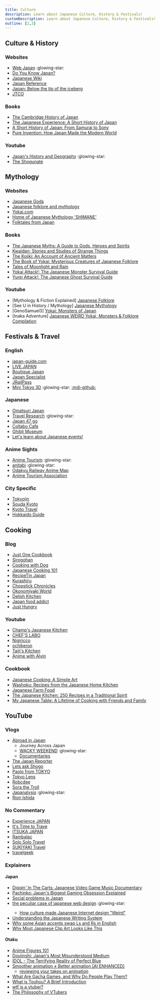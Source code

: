 ```yaml
---
title: Culture
description: Learn about Japanese Culture, History & Festivals!
customDescription: Learn about Japanese Culture, History & Festivals!
outline: [2,3]
---
```


<GradientCard title="日本について" tag="About Japan" description=" Learn about Japanese Culture, History & Festivals!" theme="turquoise"/>


## Culture & History

### Websites
- [Web Japan](https://web-japan.org/) :glowing-star: <Badge type="info" text="Old" link="https://web-japan.org/atlas/index.html" /> 
- [Do You Know Japan?](https://doyouknowjapan.com/)
- [Japanese Wiki](https://www.japanesewiki.com/)
- [Japan Reference](https://jref.com/)
- [Japan: Below the tip of the iceberg](https://prezi.com/9_lvn6v3fzgt/japan-below-the-tip-of-the-iceberg/) <Badge type="tip" text="Gaijin" link="https://old.reddit.com/r/IcebergCharts/comments/n4edop/gaijin_foreigners_in_japan_iceberg/" />
- [JTCO](https://www.jtco.or.jp/en/)

### Books
- [The Cambridge History of Japan](https://www.cambridge.org/core/series/cambridge-history-of-japan/18F050C94D8B0E2BFAAF5CCAE19E87FE)
- [The Japanese Experience: A Short History of Japan](https://www.amazon.com/Japanese-Experience-Short-History-Civilisation/dp/0520225600)
- [A Short History of Japan: From Samurai to Sony](https://www.amazon.com/Short-History-Japan-Samurai-Sony/dp/1865085162)
- [Pure Invention: How Japan Made the Modern World](https://www.amazon.com/gp/product/1984826719)

### Youtube
- [Japan's History and Geography](https://www.youtube.com/playlist?list=PLZZ0o0vuqmrOKvwEDnlb_ogILpBlo3RoW) :glowing-star:
- [The Shogunate](https://www.youtube.com/@TheShogunate/)



## Mythology

### Websites
- [Japanese Gods](https://mythopedia.com/topics/japanese-gods)
- [Japanese folklore and mythology](https://www.newworldencyclopedia.org/entry/Japanese_folklore_and_mythology)
- [Yokai.com](https://yokai.com/)
- [Home of Japanese Mythology 'SHIMANE'](https://www.kankou-shimane.com/en/japanesemythology/)
- [Folktales from Japan](https://sites.pitt.edu/~dash/japan.html) <Badge type="info" text="Books" link="https://sites.pitt.edu/~dash/japantales.html" />

### Books
- [The Japanese Myths: A Guide to Gods, Heroes and Spirits](https://www.amazon.com/Japanese-Myths-Guide-Heroes-Spirits/dp/0500252319)
- [Kwaidan: Stories and Studies of Strange Things](https://www.amazon.com/Kwaidan-Stories-Studies-Strange-Classics/dp/0804836620)
- [The Kojiki: An Account of Ancient Matters](https://www.amazon.com/Kojiki-Account-Ancient-Translations-Classics/dp/0231163894)
- [The Book of Yokai: Mysterious Creatures of Japanese Folklore](https://www.amazon.com/Book-Yokai-Mysterious-Creatures-Japanese/dp/0520271025)
- [Tales of Moonlight and Rain](https://www.amazon.com/Tales-Moonlight-Translations-Classics-Paperback/dp/0231139136)
- [Yokai Attack!: The Japanese Monster Survival Guide](https://www.amazon.com/Yokai-Attack-Japanese-Monster-Survival/dp/480531219X)
- [Yurei Attack!: The Japanese Ghost Survival Guide](https://www.amazon.com/Yurei-Attack-Japanese-Survival-ATTACK/dp/4805312149)

### Youtube
- [Mythology & Fiction Explained] [Japanese Folklore](https://www.youtube.com/playlist?list=PLgZdqfi4SZ0q-BLpzfuzWrXgxkyNcqagc)
- [See U in History / Mythology] [Japanese Mythology](https://www.youtube.com/playlist?list=PLY7BFnOZ_ONQF02Aj2gfFKyC-RmsdgQHL)
- [GenoSamuel3] [Yokai: Monsters of Japan](https://www.youtube.com/playlist?list=PLiHkvPlOtVBCPoN70Edn_Sosl5PeeAiFW)
- [Inaka Adventure] [Japanese WEIRD Yokai, Monsters & Folklore Compilation](https://www.youtube.com/watch?v=LEH_9iygWvw)



## Festivals & Travel

### English
- [japan-guide.com](https://www.japan-guide.com/)
- [LIVE JAPAN](https://livejapan.com/)
- [Boutique Japan](https://boutiquejapan.com/)
- [Japan Specialist](https://japanspecialist.com/)
- [JRailPass](https://www.jrailpass.com/blog/)
- [Mini Tokyo 3D](https://minitokyo3d.com/) :glowing-star: [:mdi-github:](https://github.com/nagix/mini-tokyo-3d) 

### Japanese
- [Omatsuri Japan](https://omatsurijapan.com/)
- [Travel Research](https://www.homemate-research-tour.com/) :glowing-star:
- [Japan 47 go](https://www.japan47go.travel/ja)
- [Collabo Cafe](https://collabo-cafe.com/)
- [Ghibli Museum](https://www.ghibli-museum.jp/en/)
- [Let's learn about Japanese events!](https://www.kyosei-tairyu.jp/)
  
### Anime Sights
- [Anime Tourism](https://anime-tourism.jp/) :glowing-star:
- [anitabi](https://anitabi.cn/) :glowing-star:
- [Odakyu Railway Anime Map](https://www.odakyu.jp/sc/anime/)
- [Anime Tourism Association](https://x.com/animetourism88)

### City Specific
- [Tokyojin](https://tokyojin.info/)
- [Souda Kyoto](https://souda-kyoto.jp/index.html)
- [Kyoto Travel](https://kyototravel.info/)
- [Hokkaido Guide](https://hokkaidoguide.com/) <Badge type="info" text="English" />



## Cooking

### Blog
- [Just One Cookbook](https://www.justonecookbook.com/) <Badge type="info" text="Youtube" link="https://www.youtube.com/@justonecookbook" />
- [Sirogohan](https://www.sirogohan.com/) <Badge type="info" text="Youtube" link="https://www.youtube.com/@sirogohancom/" />
- [Cooking with Dog](https://cookingwithdog.com/) <Badge type="info" text="Youtube" link="https://www.youtube.com/@cookingwithdog" />
- [Japanese Cooking 101](https://www.japanesecooking101.com/) <Badge type="info" text="Youtube" link="https://www.youtube.com/@recipetinjapan3806/" />
- [RecipeTin Japan](https://japan.recipetineats.com/) <Badge type="info" text="Youtube" link="https://www.youtube.com/@JapaneseCooking101" />
- [Kurashiru](https://www.kurashiru.com/)
- [Chopstick Chronicles](https://www.chopstickchronicles.com/)
- [Okonomiyaki World](https://okonomiyakiworld.com/index.html)
- [Delish Kitchen](https://delishkitchen.tv/)
- [Japan food addict](https://www.japanfoodaddict.com/)
- [Just Hungry](https://www.justhungry.com/recipes)

### Youtube
- [Champ's Japanese Kitchen](https://www.youtube.com/@ChampsJapaneseKitchen)
- [CHEF'S LABO](https://www.youtube.com/@CHEFSLABO)
- [Nigiricco](https://www.youtube.com/@nigiricco)
- [ochikeron](https://www.youtube.com/@ochikeron)
- [Taiji's Kitchen](https://www.youtube.com/@taijiskitchen/)
- [Anime with Alvin](https://www.youtube.com/playlist?list=PLopY4n17t8RAHz5OSGQP6I9z7UZqAZ4WW)

### Cookbook
- [Japanese Cooking: A Simple Art](https://www.amazon.com/Japanese-Cooking-Simple-Shizuo-Tsuji/dp/1568363885)
- [Washoku: Recipes from the Japanese Home Kitchen](https://www.amazon.com/Washoku-Recipes-Japanese-Home-Kitchen/dp/1580085199)
- [Japanese Farm Food](https://www.amazon.com/Japanese-Farm-Nancy-Singleton-Hachisu/dp/1449418295)
- [The Japanese Kitchen: 250 Recipes in a Traditional Spirit](https://www.amazon.com/Japanese-Kitchen-Recipes-Traditional-Spirit/dp/1558321772)
- [My Japanese Table: A Lifetime of Cooking with Friends and Family](https://www.amazon.com/My-Japanese-Table-Lifetime-Cooking/dp/4805311185)



## YouTube

### Vlogs
- [Abroad in Japan](https://www.youtube.com/@AbroadinJapan)
    - Journey Across Japan <Badge type="tip" text="S1" link="https://www.youtube.com/playlist?list=PLSOR9_iNzVfl4ghftQDpTA4CXUvCKRlsL" /> <Badge type="tip" text="S2" link="https://www.youtube.com/playlist?list=PLSOR9_iNzVflVY0eQlZY4V0gArxUiOMLR" /> <Badge type="tip" text="S3" link="https://www.youtube.com/playlist?list=PLSOR9_iNzVflGF8OZwBqYH4mxDXvlkpSX" /> <Badge type="tip" text="S4" link="https://www.youtube.com/playlist?list=PLdd050JRcXCJlhiSBMjIwvB7wQ8PR-JzV" /> <Badge type="tip" text="S5" link="https://www.youtube.com/playlist?list=PLSOR9_iNzVflb2CWbcuXX8JQoVTcXCh2X" />
    - [WACKY WEEKEND](https://www.youtube.com/playlist?list=PL3BrCRgvsZ9DbueHiNITARMRqi0YfCgbT) :glowing-star:
    - [Documentaries](https://www.youtube.com/playlist?list=PLSOR9_iNzVfnEAmyp9QbIQk3xkeLVTUTq)
- [The Japan Reporter](https://www.youtube.com/@TheJapanReporter)
- [Lets ask Shogo](https://www.youtube.com/@LetsaskShogo)
- [Paolo from TOKYO](https://www.youtube.com/@PaolofromTOKYO)
- [Tokyo Lens](https://www.youtube.com/@TokyoLens)
- [Robcdee](https://www.youtube.com/@Robcdee)
- [Sora the Troll](https://www.youtube.com/@sorathetroll)
- [Japanalysis](https://www.youtube.com/@Japanalysis) :glowing-star:
- [Rion Ishida](https://www.youtube.com/@RionIshida)

### No Commentary
- [Experience JAPAN](https://www.youtube.com/@experience_japan)
- [It's Time to Trave](https://www.youtube.com/@its_time_to_travel)
- [ITSUKA JAPAN](https://www.youtube.com/@itsukajapantravel)
- [Rambalac](https://www.youtube.com/@rambalac)
- [Solo Solo Travel](https://www.youtube.com/@solosolotravel)
- [SUKIYAKI Travel](https://www.youtube.com/@sukiyakitravel)
- [travelgeek](https://www.youtube.com/@travelgeekphotography)

### Explainers

#### Japan

- [Diggin' In The Carts: Japanese Video Game Music Documentary](https://www.youtube.com/playlist?list=PLdd050JRcXCIefOzuG_gw-KNUlq_beHar)
- [Pachinko: Japan's Biggest Gaming Obsession Explained](https://www.youtube.com/watch?v=-tBy2jemw4s)
- [Social problems in Japan](https://www.youtube.com/playlist?list=PLpIWoYf9KNFV_I-719B3pk673xaHZ6fYY)
- [the peculiar case of japanese web design](https://sabrinas.space/) :glowing-star: <Badge type="info" text="Video" link="https://www.youtube.com/watch?v=z6ep308goxQ" /> 
    - [How culture made Japanese Internet design "Weird"](https://www.youtube.com/watch?v=Opy-SjDU0UY)
- [Understanding the Japanese Writing System](https://www.youtube.com/watch?v=r7a8OjvViwE)
- [Why some Asian accents swap Ls and Rs in English](https://www.youtube.com/watch?v=2yzMUs3badc)
- [Why Most Japanese Clip Art Looks Like This](https://www.youtube.com/watch?v=g3CyRZY90M4)

#### Otaku

- [Anime Figures 101](https://youtube.com/playlist?list=PL67Usptllz-RMadnMX0oCWXqdiD2pAHnS)
- [Doujinshi: Japan's Most Misunderstood Medium](https://www.youtube.com/watch?v=5N0VerI9DxE)
- [IDOL - The Terrifying Reality of Perfect Blue](https://www.youtube.com/watch?v=WAcb_57r1Bo)
- [Smoother animation ≠ Better animation [AI ENHANCED]](https://www.youtube.com/watch?v=_KRb_qV9P4g)
    - [reviewing your takes on animation](https://www.youtube.com/watch?v=OhcLATiI9Is)
- [What Are Gacha Games, and Why Do People Play Them?](https://www.youtube.com/watch?v=IIVjnRAJkZ8)
- [What is Touhou? A Brief Introduction](https://www.youtube.com/watch?v=livReBXdiek)
- [wtf is a vtuber?](https://www.youtube.com/watch?v=r8blCsTOc2I)
- [The Philosophy of VTubers](https://www.youtube.com/watch?v=Z8r6jFyISBg)